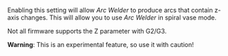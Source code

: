 Enabling this setting will allow *Arc Welder* to produce arcs that contain z-axis changes.  This will allow you to use *Arc Welder* in spiral vase mode.

Not all firmware supports the Z parameter with G2/G3.

**Warning**: This is an experimental feature, so use it with caution!